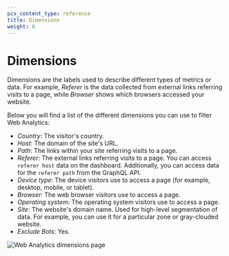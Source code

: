 ```yaml
---
pcx_content_type: reference
title: Dimensions
weight: 8
---
```


# Dimensions

Dimensions are the labels used to describe different types of metrics or data. For example, _Referer_ is the data collected from external links referring visits to a page, while _Browser_ shows which browsers accessed your website.

Below you will find a list of the different dimensions you can use to filter Web Analytics:

- _Country_: The visitor's country.
- _Host_: The domain of the site's URL.
- _Path_: The links within your site referring visits to a page.
- _Referer_: The external links referring visits to a page. You can access `referer host` data on the dashboard. Additionally, you can access data for the `referer path` from the GraphQL API.
- _Device type_: The device visitors use to access a page (for example, desktop, mobile, or tablet).
- _Browser_: The web browser visitors use to access a page.
- _Operating system_: The operating system visitors use to access a page.
- _Site_: The website's domain name. Used for high-level segmentation of data. For example, you can use it for a particular zone or gray-clouded website.
- _Exclude Bots_: Yes.

![Web Analytics dimensions page](/images/analytics/web-analytics/dash-web_analytics-dimensions.png)